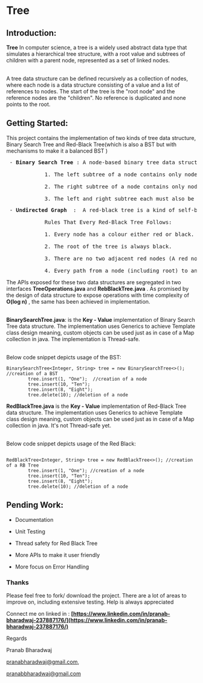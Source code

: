 # Tree



## Introduction:



 **Tree** In computer science, a tree is a widely used abstract data type that simulates a hierarchical tree structure, with a root value and subtrees of children with a parent node, represented as a set of linked nodes.<br><br>



A tree data structure can be defined recursively as a collection of nodes, where each node is a data structure consisting of a value and a list of references to nodes. The start of the tree is the "root node" and the reference nodes are the "children". No reference is duplicated and none points to the root.



## Getting Started:

<p>This project contains the implementation of two kinds of tree data structure, Binary Search Tree and Red-Black Tree(which is also a BST but with mechanisms to make it a balanced BST ) </p>

<pre> - <b>Binary Search Tree</b> : A node-based binary tree data structure that has the following properties:

			1. The left subtree of a node contains only nodes with keys lesser than the node’s key.

			2. The right subtree of a node contains only nodes with keys greater than the node’s key.

			3. The left and right subtree each must also be a binary search tree.</pre>

<pre> - <b>Undirected Graph</b>  :  A red-black tree is a kind of self-balancing binary search tree where each node has an extra bit, and that bit is often interpreted as the color

			Rules That Every Red-Black Tree Follows: 

			1. Every node has a colour either red or black.

			2. The root of the tree is always black.

			3. There are no two adjacent red nodes (A red node cannot have a red parent or red child).

			4. Every path from a node (including root) to any of its descendants NULL nodes has the same number of black nodes.</pre>



The APIs exposed for these two data structures are segregated in two interfaces __TreeOperations.java__ and __RebBlackTree.java__ . As promised by the design of data structure to expose operations with time complexity of **O(log n)** , the same has been achieved in implementation.<br><br>



**BinarySearchTree.java**: is the __Key - Value__ implementation of Binary Search Tree data structure. The implementation uses Generics to achieve Template class design meaning, custom objects can be used just as in case of a Map collection in java. The implementation is Thread-safe.<br><br>

Below code snippet depicts usage of the BST:

```java:
BinarySearchTree<Integer, String> tree = new BinarySearchTree<>();  //creation of a BST
		tree.insert(1, "One");  //creation of a node 
		tree.insert(10, "Ten");
		tree.insert(8, "Eight");
		tree.delete(10); //deletion of a node
```

 **RedBlackTree.java**  is the __Key - Value__ implementation of Red-Black Tree data structure. The implementation uses Generics to achieve Template class design meaning, custom objects can be used just as in case of a Map collection in java. It's not Thread-safe yet.<br><br>

Below code snippet depicts usage of the Red Black:

```java:

RedBlackTree<Integer, String> tree = new RedBlackTree<>(); //creation of a RB Tree
		tree.insert(1, "One"); //creation of a node 
		tree.insert(10, "Ten");
		tree.insert(8, "Eight");
		tree.delete(10); //deletion of a node
```




## Pending Work:

- Documentation

- Unit Testing

- Thread safety for Red Black Tree

- More APIs to make it user friendly

- More focus on Error Handling



### Thanks

Please feel free to fork/ download the project. There are a lot of areas to improve on, including extensive testing. Help is always appreciated



Connect me on linked in : **[https://www.linkedin.com/in/pranab-bharadwaj-237887176/](https://www.linkedin.com/in/pranab-bharadwaj-237887176/)**



Regards

Pranab Bharadwaj

pranabharadwaj@gmail.com,

pranabbharadwaj@gmail.com

